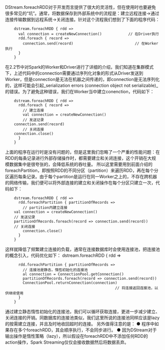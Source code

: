 DStream.foreachRDD对于开发而言提供了很大的灵活性，但在使用时也要避免很多常见的“坑”。通常，将数据保存到外部系统中的流程是：建立远程连接→通过连接传输数据到远程系统→关闭连接。针对这个流程我们想到了下面的程序代码：

        dstream.foreachRDD { rdd =>
          val connection = createNewConnection()            // 在Driver执行
          rdd.foreach { record =>
            connection.send(record)                            // 在Worker执行
          }
        }
在2.2节中对Spark的Worker和Driver进行了详细的介绍，我们知道在集群模式下，上述代码中的connection需要通过序列化对象的形式从Driver发送到Worker，但是connection是无法在机器之间传递的，即connection是无法序列化的，这样可能会引起_serialization errors (connection object not serializable)_的错误。为了避免这种错误，我们在Worker当中建立conenction，代码如下：

        dstream.foreachRDD { rdd =>
          rdd.foreach { record =>
            // 建立连接
            val connection = createNewConnection()
            // 发送记录
        connection.send(record)
            // 关闭连接
        connection.close()
          }
        }
上面的程序在运行时是没有问题的，但是这里我们忽略了一个严重的性能问题：在RDD的每条记录进行外部存储操作时，都需要建立和关闭连接，这个开销在大规模数据集中是很夸张的，会降低系统的吞吐量。
所以这里需要用到前面介绍的foreachPartition，即按照RDD的不同分区（partition）来遍历RDD，再在每个分区遍历每条记录。由于每个partition是运行在同一Worker之上的，不存在跨机器的网络传输，我们便可以将外部连接的建立和关闭操作在每个分区只建立一次，代码如下：

        dstream.foreachRDD { rdd =>
          rdd.foreachPartition { partitionOfRecords =>
            // partition内建立连接
        val connection = createNewConnection()
        // 发送记录
        partitionOfRecords.foreach(record => connection.send(record))
        // 关闭连接
            connection.close()
          }
        }
这样就降低了频繁建立连接的负载，通常在连接数据库时会使用连接池，把连接池的概念引入，代码优化如下：
dstream.foreachRDD { rdd =>

          rdd.foreachPartition { partitionOfRecords =>
            // 连接池是静态，惰性初始化的连接池
            al connection = ConnectionPool.getConnection()
            partitionOfRecords.foreach(record => connection.send(record))
            ConnectionPool.returnConnection(connection)
                                                      // 将连接返回连接池，以供继续使用
          }
        }
通过建立静态惰性初始化的连接池，我们可以循环获取连接，更进一步减少建立、关闭连接的开销。同数据库的连接池类似，我们这里所说的连接池同样应该是lazy的按需建立连接，并且及时地收回超时的连接。
另外值得注意的是：
● 程序中如果存在多个foreachRDD，其会顺序执行，不会同步进行。
● 因为DStream对于输出操作是惰性策略（lazy），所以假设在foreachRDD中不添加任何RDD的action操作，Spark Streaming仅仅会接收数据然后将数据丢弃。
